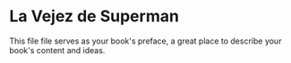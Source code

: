 # La Vejez de Superman

This file file serves as your book's preface, a great place to describe your book's content and ideas.
